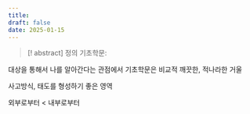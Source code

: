 ```yaml
---
title: 
draft: false
date: 2025-01-15
---
```


> [! abstract] 정의
> 기초학문:


대상을 통해서 나를 알아간다는 관점에서
기초학문은 비교적 깨끗한, 적나라한 거울

사고방식, 태도를 형성하기 좋은 영역

외부로부터 < 내부로부터


